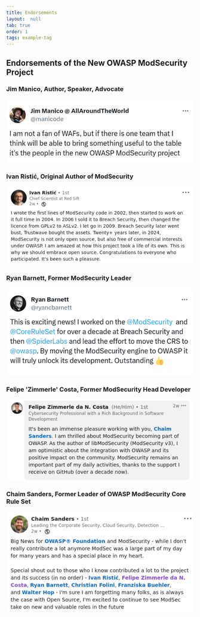 ```yaml
---
title: Endorsements
layout:  null
tab: true
order: 1
tags: example-tag
---
```


## Endorsements of the New OWASP ModSecurity Project

### Jim Manico, Author, Speaker, Advocate

<a href="https://twitter.com/manicode/status/1747342981160460398"><img src="assets/images/endorsement_jim_manico.png"></a>


### Ivan Ristić, Original Author of ModSecurity

<a href="https://www.linkedin.com/posts/ivanr_owasp-foundation-the-open-source-foundation-activity-7151319292498591744-LpRj?utm_source=share&utm_medium=member_desktop"><img src="assets/images/endorsement_ivan_ristic.png"></a>


### Ryan Barnett, Former ModSecurity Leader

<a href="https://twitter.com/ryancbarnett/status/1745810716316111183"><img src="assets/images/endorsement_ryan_barnett.png"></a>


### Felipe 'Zimmerle' Costa, Former ModSecurity Head Developer

<a href="https://www.linkedin.com/feed/update/urn:li:activity:7151335126017183744?commentUrn=urn%3Ali%3Acomment%3A%28activity%3A7151335126017183744%2C7152009190075416576%29&dashCommentUrn=urn%3Ali%3Afsd_comment%3A%287152009190075416576%2Curn%3Ali%3Aactivity%3A7151335126017183744%29"><img src="assets/images/endorsement_felipe_zimmerle_costa.png"></a>


### Chaim Sanders, Former Leader of OWASP ModSecurity Core Rule Set

<a href="https://www.linkedin.com/posts/chaim-sanders-a7a23713_owasp-foundation-the-open-source-foundation-activity-7151335126017183744-hDTE?utm_source=share&utm_medium=member_desktop"><img src="assets/images/endorsement_chaim_sanders.png"></a>



